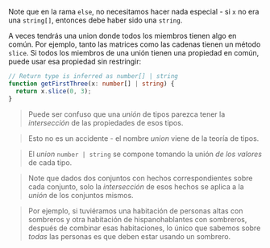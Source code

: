 
Note que en la rama `else`, no necesitamos hacer nada especial - si `x` no era una `string[]`, entonces debe haber sido una `string`.

A veces tendrás una union donde todos los miembros tienen algo en común.
Por ejemplo, tanto las matrices como las cadenas tienen un método `slice`.
Si todos los miembros de una unión tienen una propiedad en común, puede usar esa propiedad sin restringir:

```ts twoslash
// Return type is inferred as number[] | string
function getFirstThree(x: number[] | string) {
  return x.slice(0, 3);
}
```


> Puede ser confuso que una _unión_ de tipos parezca tener la _intersección_ de las propiedades de esos tipos.

> Esto no es un accidente - el nombre _union_ viene de la teoría de tipos.

> El _union_ `number | string` se compone tomando la unión _de los valores_ de cada tipo.


> Note que dados dos conjuntos con hechos correspondientes sobre cada conjunto, solo la _intersección_ de esos hechos se aplica a la _unión_ de los conjuntos mismos.

> Por ejemplo, si tuviéramos una habitación de personas altas con sombreros y otra habitación de hispanohablantes con sombreros, después de combinar esas habitaciones, lo único que sabemos sobre _todas_ las personas es que deben estar usando un sombrero.


